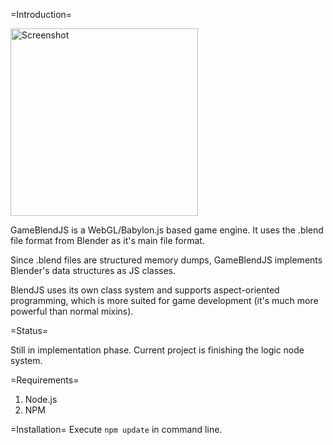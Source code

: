 =Introduction=

<img alt="Screenshot" width="300" src="https://raw.githubusercontent.com/joeedh/gameblendjs/master/screenshot.png">
</img>

GameBlendJS is a WebGL/Babylon.js based game engine.  It 
uses the .blend file format from Blender as it's main file format.  

Since .blend files are structured memory dumps, GameBlendJS 
implements Blender's data structures as JS classes.

BlendJS uses its own class system and supports aspect-oriented
programming, which is more suited for game development (it's
much more powerful than normal mixins).

=Status=

Still in implementation phase.  Current project
is finishing the logic node system.

=Requirements=

1. Node.js
2. NPM

=Installation=
Execute `npm update` in command line.